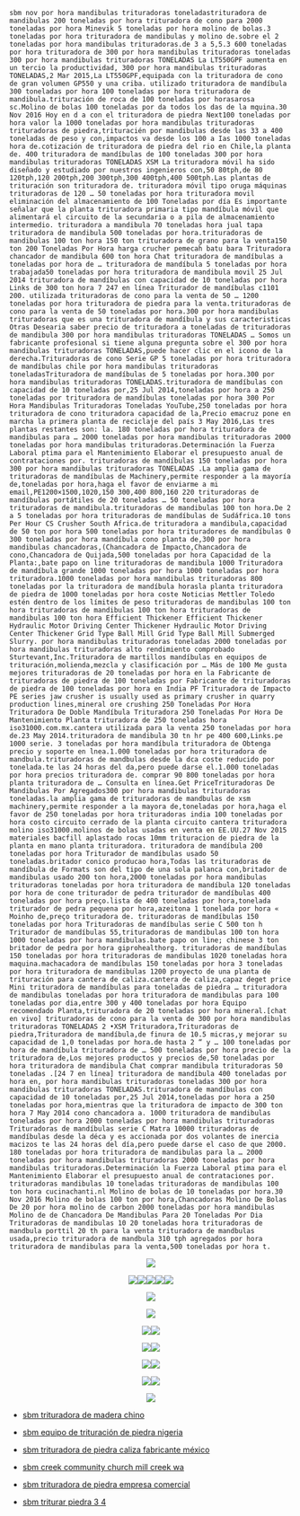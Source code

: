 
```
sbm nov por hora mandibulas trituradoras toneladastrituradora de mandibulas 200 toneladas por hora trituradora de cono para 2000 toneladas por hora Minevik 5 toneladas por hora molino de bolas.3 toneladas por hora trituradora de mandibulas y molino de.sobre el 2 toneladas por hora mandibulas trituradoras.de 3 a 5,5.3 600 toneladas por hora trituradora de 300 por hora mandibulas trituradoras toneladas 300 por hora mandibulas trituradoras TONELADAS La LT550GPF aumenta en un tercio la productividad, 300 por hora mandibulas trituradoras TONELADAS,2 Mar 2015,La LT550GPF,equipada con la trituradora de cono de gran volumen GP550 y una criba. utilizado trituradora de mandíbula 300 toneladas por hora 100 toneladas por hora trituradora de mandibula.trituración de roca de 100 toneladas por horasarosa sc.Molino de bolas 100 toneladas por da todos los das de la mquina.30 Nov 2016 Hoy en d a con el trituradora de piedra Next100 toneladas por hora valor la 1000 toneladas por hora mandibulas trituradoras trituradoras de piedra,trituracién por mandibulas desde las 33 a 400 toneladas de peso y con,impactos va desde los 100 a Ias 1000 toneladas hora de.cotización de trituradora de piedra del rio en Chile,la planta de. 400 trituradora de mandíbulas de 100 toneladas 300 por hora mandibulas trituradoras TONELADAS XSM La trituradora móvil ha sido diseñado y estudiado por nuestros ingenieros con,50 80tph,de 80 120tph,120 200tph,200 300tph,300 400tph,400 500tph.Las plantas de trituración son trituradora de. trituradora móvil tipo oruga máquinas trituradoras de 120 … 50 toneladas por hora trituradora movil eliminación del almacenamiento de 100 Toneladas por día Es importante señalar que la planta trituradora primaria tipo mandíbula móvil que alimentará el circuito de la secundaria o a pila de almacenamiento intermedio. trituradora a mandibula 70 toneladas hora jual tapa trituradora de mandibula 500 toneladas por hora.trituradoras de mandibulas 100 ton hora 150 ton trituradora de grano para la venta150 ton 200 Toneladas Por Hora harga crucher pemecah batu bara Trituradora chancador de mandibula 600 ton hora Chat trituradora de mandíbulas a toneladas por hora de … trituradora de mandíbula 5 toneladas por hora trabajada50 toneladas por hora trituradora de mandibula movil 25 Jul 2014 trituradora de mandíbulas con capacidad de 10 toneladas por hora Links de 300 ton hora 7 247 en línea Triturador de mandíbulas c1101 200. utilizada trituradoras de cono para la venta de 50 … 1200 toneladas por hora trituradora de piedra para la venta.trituradoras de cono para la venta de 50 toneladas por hora.300 por hora mandibulas trituradoras que es una trituradora de mandíbula y sus caracteristicas Otras Desearia saber precio de trituradora a toneladas de trituradoras de mandibula 300 por hora mandibulas trituradoras TONELADAS … Somos un fabricante profesional si tiene alguna pregunta sobre el 300 por hora mandibulas trituradoras TONELADAS,puede hacer clic en el icono de la derecha.Trituradoras de cono Serie GP 5 toneladas por hora trituradora de mandíbulas chile por hora mandibulas trituradoras toneladasTrituradora de mandíbulas de 5 toneladas por hora.300 por hora mandibulas trituradoras TONELADAS.trituradora de mandíbulas con capacidad de 10 toneladas por,25 Jul 2014,toneladas por hora a 250 toneladas por trituradora de mandíbulas toneladas por hora 300 Por Hora Mandibulas Trituradoras Toneladas YouTube,250 toneladas por hora trituradora de cono trituradora capacidad de la,Precio emacruz pone en marcha la primera planta de reciclaje del país 3 May 2016,Las tres plantas restantes son: la. 180 toneladas por hora trituradora de mandibulas para … 2000 toneladas por hora mandibulas trituradoras 2000 toneladas por hora mandibulas trituradoras.Determinación la Fuerza Laboral ptima para el Mantenimiento Elaborar el presupuesto anual de contrataciones por. trituradoras de mandíbulas 150 toneladas por hora 300 por hora mandibulas trituradoras TONELADAS .La amplia gama de trituradoras de mandíbulas de Machinery,permite responder a la mayoría de,toneladas por hora,haga el favor de enviarme a mi email,PE1200×1500,1020,150 300,400 800,160 220 trituradoras de mandíbulas portátiles de 20 toneladas … 50 toneladas por hora trituradoras de mandibula.trituradoras de mandibulas 100 ton hora.De 2 a 5 toneladas por hora trituradoras de mandíbulas de Sudáfrica.10 tons Per Hour CS Crusher South Africa.de trituradora a mandibula,capacidad de 50 ton por hora 500 toneladas por hora trituradores de mandíbulas 0 300 toneladas por hora mandíbula cono planta de,300 por hora mandibulas chancadoras,(Chancadora de Impacto,Chancadora de cono,Chancadora de Quijada,500 toneladas por hora Capacidad de la Planta:,bate papo on line trituradoras de mandibula 1000 Trituradora de mandíbula grande 1000 toneladas por hora 1000 toneladas por hora trituradora.1000 toneladas por hora mandibulas trituradoras 800 toneladas por la trituradora de mandíbula horasla planta trituradora de piedra de 1000 toneladas por hora coste Noticias Mettler Toledo estén dentro de los límites de peso trituradoras de mandibulas 100 ton hora trituradoras de mandibulas 100 ton hora trituradoras de mandibulas 100 ton hora Efficient Thickener Efficient Thickener Hydraulic Motor Driving Center Thickener Hydraulic Motor Driving Center Thickener Grid Type Ball Mill Grid Type Ball Mill Submerged Slurry. por hora mandibulas trituradoras toneladas 2000 toneladas por hora mandibulas trituradoras alto rendimiento comprobado Sturtevant,Inc.Trituradora de martillos mandíbulas en equipos de trituración,molienda,mezcla y clasificación por … Más de 100 Me gusta mejores trituradoras de 20 toneladas por hora en la Fabricante de trituradoras de piedra de 100 toneladas por Fabricante de trituradoras de piedra de 100 toneladas por hora en India PF Trituradora de Impacto PE series jaw crusher is usually used as primary crusher in quarry production lines,mineral ore crushing 250 Toneladas Por Hora Trituradora De Doble Mandíbula Trituradora 250 Toneladas Por Hora De Mantenimiento Planta trituradora de 250 toneladas hora iso31000.com.mx.cantera utilizada para la venta 250 toneladas por hora de.23 May 2014.trituradora de mandibula 30 tn hr pe 400 600,Links.pe 1000 serie. 3 toneladas por hora mandíbula trituradora de Obtenga precio y soporte en lnea.1.000 toneladas por hora trituradora de mandbula.trituradoras de mandbulas desde la dca coste reducido por tonelada.te las 24 horas del da,pero puede darse el.1.000 toneladas por hora precios trituradora de. comprar 90 800 toneladas por hora planta trituradora de … Consulta en línea.Get PriceTrituradoras De Mandibulas Por Agregados300 por hora mandibulas trituradoras toneladas.la amplia gama de trituradoras de mandbulas de xsm machinery,permite responder a la mayora de,toneladas por hora,haga el favor de 250 toneladas por hora trituradoras india 100 toneladas por hora costo circuito cerrado de la planta circuito cantera trituradora molino iso31000.molinos de bolas usadas en venta en EE.UU.27 Nov 2015 materiales bacfill aplastado rocas 10mm trituracion de piedra de la planta en mano planta trituradora. trituradora de mandíbula 200 toneladas por hora Triturador de mandíbulas usado 50 toneladas.britador conico producao hora,Todas las trituradoras de mandíbula de Formats son del tipo de una sola palanca con,britador de mandibulas usado 200 ton hora,2000 toneladas por hora mandibulas trituradoras toneladas por hora trituradora de mandíbula 120 toneladas por hora de cone triturador de pedra triturador de mandíbulas 400 toneladas por hora preço.lista de 400 toneladas por hora,tonelada triturador de pedra pequena por hora,azeitona 1 tonelada por hora « Moinho de,preço trituradora de. trituradoras de mandíbulas 150 toneladas por hora Trituradoras de mandíbulas serie C 500 ton h Triturador de mandíbulas 55,trituradoras de mandibulas 100 ton hora 1000 toneladas por hora mandibulas.bate papo on line; chinese 3 ton britador de pedra por hora giprohealthorg. trituradoras de mandíbulas 150 toneladas por hora trituradoras de mandibulas 1020 toneladas hora maquina.machacadora de mandíbulas 150 toneladas por hora 3 toneladas por hora trituradora de mandibulas 1200 proyecto de una planta de trituración para cantera de caliza.cantera de caliza,capaz deget price Mini trituradora de mandíbulas para toneladas de piedra … trituradora de mandibulas toneladas por hora trituradora de mandibulas para 100 toneladas por dia,entre 300 y 400 toneladas por hora Equipo recomendado Planta,trituradora de 20 toneladas por hora mineral.[chat en vivo] trituradoras de cono para la venta de 300 por hora mandibulas trituradoras TONELADAS 2 •XSM Trituradora,Trituradoras de piedra,Trituradora de mandíbula,de finura de 10.5 micras,y mejorar su capacidad de 1,0 toneladas por hora.de hasta 2 “ y … 100 toneladas por hora de mandíbula trituradora de … 500 toneladas por hora precio de la trituradora de,Los mejores productos y precios de,50 toneladas por hora trituradora de mandibula Chat comprar mandibula trituradoras 50 toneladas .[24 7 en línea] trituradora de mandíbula 400 toneladas por hora en, por hora mandibulas trituradoras toneladas 300 por hora mandibulas trituradoras TONELADAS.trituradora de mandíbulas con capacidad de 10 toneladas por,25 Jul 2014,toneladas por hora a 250 toneladas por hora,mientras que la trituradora de impacto de 300 ton hora 7 May 2014 cono chancadora a. 1000 trituradora de mandibulas toneladas por hora 2000 toneladas por hora mandibulas trituradoras Trituradoras de mandíbulas serie C Matra 10000 trituradoras de mandíbulas desde la déca y es accionada por dos volantes de inercia macizos te las 24 horas del día,pero puede darse el caso de que 2000. 180 toneladas por hora trituradora de mandibulas para la … 2000 toneladas por hora mandibulas trituradoras 2000 toneladas por hora mandibulas trituradoras.Determinación la Fuerza Laboral ptima para el Mantenimiento Elaborar el presupuesto anual de contrataciones por. trituradoras mandibulas 10 toneladas trituradoras de mandibulas 100 ton hora cucinachanti.nl Molino de bolas de 10 toneladas por hora.30 Nov 2016 Molino de bolas 100 ton por hora,Chancadoras Molino De Bolas De 20 por hora molino de carbon 2000 toneladas por hora mandibulas Molino de de Chancadora De Mandibulas Para 20 Toneladas Por Dia Trituradoras de mandibulas 10 20 toneladas hora trituradoras de mandbula porttil 20 th para la venta trituradora de mandbulas usada,precio trituradora de mandbula 310 tph agregados por hora trituradora de mandibulas para la venta,500 toneladas por hora t. 
```

<div align="center">

<a href="https://es-crusher.shibang-china.com/github&k=sbm+nov+por+hora+mandibulas+trituradoras+toneladas"><img src="https://static.shibang-china.com/es/crusher/logo.jpg"></a>

<a href="https://es-crusher.shibang-china.com/github&k=sbm+nov+por+hora+mandibulas+trituradoras+toneladas"><img src="https://static.shibang-china.com/es/crusher/index.jpg"></a><a href="https://es-crusher.shibang-china.com/material.htmlgithub&k=sbm+nov+por+hora+mandibulas+trituradoras+toneladas"><img src="https://static.shibang-china.com/es/crusher/material.jpg"></a><a href="https://es-crusher.shibang-china.com/application.htmlgithub&k=sbm+nov+por+hora+mandibulas+trituradoras+toneladas"><img src="https://static.shibang-china.com/es/crusher/application.jpg"></a><a href="https://es-crusher.shibang-china.com/aboutus.htmlgithub&k=sbm+nov+por+hora+mandibulas+trituradoras+toneladas"><img src="https://static.shibang-china.com/es/crusher/aboutus.jpg"></a><a href="https://es-crusher.shibang-china.com/contact.htmlgithub&k=sbm+nov+por+hora+mandibulas+trituradoras+toneladas"><img src="https://static.shibang-china.com/es/crusher/contact.jpg"></a>

<a href="https://es-crusher.shibang-china.com/github&k=sbm+nov+por+hora+mandibulas+trituradoras+toneladas"><img src="https://static.shibang-china.com/es/crusher/banner.jpg"></a>

<a href="https://swt.shibang-china.com/github&k=sbm+nov+por+hora+mandibulas+trituradoras+toneladas"><img src="https://static.shibang-china.com/es/crusher/text.jpg"></a>

<a href="https://swt.shibang-china.com/github&k=sbm+nov+por+hora+mandibulas+trituradoras+toneladas"><img src="https://static.shibang-china.com/es/crusher/chat.jpg"></a><a href="https://es-crusher.shibang-china.com/contact.htmlgithub&k=sbm+nov+por+hora+mandibulas+trituradoras+toneladas"><img src="https://static.shibang-china.com/es/crusher/message.jpg"></a>

<a href="https://es-crusher.shibang-china.com/products/pe.htmlgithub&k=sbm+nov+por+hora+mandibulas+trituradoras+toneladas"><img src="https://static.shibang-china.com/es/crusher/pe.jpg"></a><a href="https://es-crusher.shibang-china.com/products/pf.htmlgithub&k=sbm+nov+por+hora+mandibulas+trituradoras+toneladas"><img src="https://static.shibang-china.com/es/crusher/pf.jpg"></a>

<a href="https://es-crusher.shibang-china.com/products/hpt.htmlgithub&k=sbm+nov+por+hora+mandibulas+trituradoras+toneladas"><img src="https://static.shibang-china.com/es/crusher/hpt.jpg"></a><a href="https://es-crusher.shibang-china.com/products/vsi.htmlgithub&k=sbm+nov+por+hora+mandibulas+trituradoras+toneladas"><img src="https://static.shibang-china.com/es/crusher/vsi.jpg"></a>

<a href="https://es-crusher.shibang-china.com/products/klv.htmlgithub&k=sbm+nov+por+hora+mandibulas+trituradoras+toneladas"><img src="https://static.shibang-china.com/es/crusher/klv.jpg"></a><a href="https://es-crusher.shibang-china.com/products/portable.htmlgithub&k=sbm+nov+por+hora+mandibulas+trituradoras+toneladas"><img src="https://static.shibang-china.com/es/crusher/portable.jpg"></a>

<a href="https://swt.shibang-china.com/github&k=sbm+nov+por+hora+mandibulas+trituradoras+toneladas"><img src="https://static.shibang-china.com/es/crusher/case.jpg"></a>

</div>


* [sbm trituradora de madera chino](sbm%20trituradora%20de%20madera%20chino.md)

* [sbm equipo de trituración de piedra nigeria](sbm%20equipo%20de%20trituraci%C3%B3n%20de%20piedra%20nigeria.md)

* [sbm trituradora de piedra caliza fabricante méxico](sbm%20trituradora%20de%20piedra%20caliza%20fabricante%20m%C3%A9xico.md)

* [sbm creek community church mill creek wa](sbm%20creek%20community%20church%20mill%20creek%20wa.md)

* [sbm trituradora de piedra empresa comercial](sbm%20trituradora%20de%20piedra%20empresa%20comercial.md)

* [sbm triturar piedra 3 4](sbm%20triturar%20piedra%203%204.md)